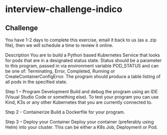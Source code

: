 # interview-challenge-indico


## Challenge
You have 1-2 days to complete this exercise, email it back to us (as a .zip file), then we will schedule a time to review it online.

Description
You are to build a Python based Kubernetes Service that looks for pods that are in a designated status state. Status should be a parameter to this program, passed in via environment variable POD_STATUS and can be one of: Terminating, Error, Completed, Running or CreateContainerConfigError. The program should produce a table listing of all pods in the specified state.

Step 1 – Program Development
Build and debug the program using an IDE (Visual Studio Code or something else).   To test your program you can use Kind, K3s or any other Kubernetes that you are currently connected to.

Step 2 - Containerize
Build a Dockerfile for your program.

Step 3 – Deploy your Container
Deploy your container (preferably using Helm) into your cluster.    This can be either a K8s Job, Deployment or Pod.

